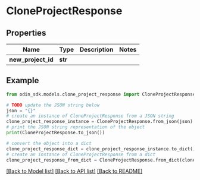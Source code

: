 # CloneProjectResponse


## Properties

Name | Type | Description | Notes
------------ | ------------- | ------------- | -------------
**new_project_id** | **str** |  | 

## Example

```python
from odin_sdk.models.clone_project_response import CloneProjectResponse

# TODO update the JSON string below
json = "{}"
# create an instance of CloneProjectResponse from a JSON string
clone_project_response_instance = CloneProjectResponse.from_json(json)
# print the JSON string representation of the object
print(CloneProjectResponse.to_json())

# convert the object into a dict
clone_project_response_dict = clone_project_response_instance.to_dict()
# create an instance of CloneProjectResponse from a dict
clone_project_response_from_dict = CloneProjectResponse.from_dict(clone_project_response_dict)
```
[[Back to Model list]](../README.md#documentation-for-models) [[Back to API list]](../README.md#documentation-for-api-endpoints) [[Back to README]](../README.md)


